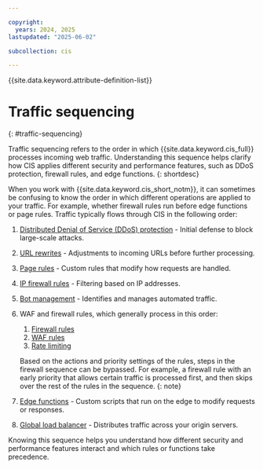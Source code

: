 ```yaml
---

copyright:
  years: 2024, 2025
lastupdated: "2025-06-02"

subcollection: cis

---
```


{{site.data.keyword.attribute-definition-list}}

# Traffic sequencing
{: #traffic-sequencing}

Traffic sequencing refers to the order in which {{site.data.keyword.cis_full}} processes incoming web traffic. Understanding this sequence helps clarify how CIS applies different security and performance features, such as DDoS protection, firewall rules, and edge functions.
{: shortdesc}

When you work with {{site.data.keyword.cis_short_notm}}, it can sometimes be confusing to know the order in which different operations are applied to your traffic. For example, whether firewall rules run before edge functions or page rules. Traffic typically flows through CIS in the following order:

1. [Distributed Denial of Service (DDoS) protection](/docs/cis?topic=cis-distributed-denial-of-service-ddos-attack-concepts) - Initial defense to block large-scale attacks.
1. [URL rewrites](/docs/cis?topic=cis-url-normalization) - Adjustments to incoming URLs before further processing.
1. [Page rules](/docs/cis?topic=cis-about-firewall-rules) - Custom rules that modify how requests are handled.
1. [IP firewall rules](/docs/cis?topic=cis-actions) - Filtering based on IP addresses.
1. [Bot management](/docs/cis?topic=cis-about-bot-mgmt) - Identifies and manages automated traffic.
1. WAF and firewall rules, which generally process in this order:
   1. [Firewall rules](/docs/cis?topic=cis-about-firewall-rules)
   1. [WAF rules](/docs/cis?topic=cis-waf-actions)
   1. [Rate limiting](/docs/cis?topic=cis-cis-rate-limiting)

    Based on the actions and priority settings of the rules, steps in the firewall sequence can be bypassed. For example, a firewall rule with an early priority that allows certain traffic is processed first, and then skips over the rest of the rules in the sequence.
    {: note}

1. [Edge functions](/docs/cis?topic=cis-working-with-edge-functions) - Custom scripts that run on the edge to modify requests or responses.
1. [Global load balancer](/docs/cis?topic=cis-configure-glb) - Distributes traffic across your origin servers.

Knowing this sequence helps you understand how different security and performance features interact and which rules or functions take precedence.
